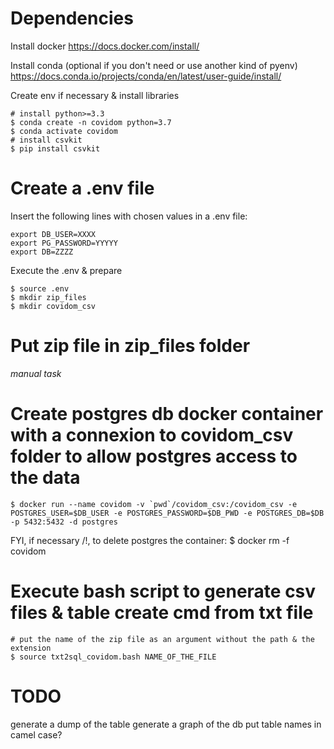 # Dependencies

Install docker
https://docs.docker.com/install/

Install conda (optional if you don't need or use another kind of pyenv)
https://docs.conda.io/projects/conda/en/latest/user-guide/install/

Create env if necessary & install libraries
```
# install python>=3.3
$ conda create -n covidom python=3.7
$ conda activate covidom
# install csvkit
$ pip install csvkit
```

# Create a .env file

Insert the following lines with chosen values in a .env file:
```
export DB_USER=XXXX
export PG_PASSWORD=YYYYY
export DB=ZZZZ
```

Execute the .env & prepare
```
$ source .env
$ mkdir zip_files
$ mkdir covidom_csv
```

# Put zip file in zip_files folder

*manual task*

# Create postgres db docker container with a connexion to covidom_csv folder to allow postgres access to the data
```
$ docker run --name covidom -v `pwd`/covidom_csv:/covidom_csv -e POSTGRES_USER=$DB_USER -e POSTGRES_PASSWORD=$DB_PWD -e POSTGRES_DB=$DB -p 5432:5432 -d postgres
```
FYI, if necessary /!\, to delete postgres the container: $ docker rm -f covidom

# Execute bash script to generate csv files & table create cmd from txt file
```
# put the name of the zip file as an argument without the path & the extension
$ source txt2sql_covidom.bash NAME_OF_THE_FILE
```

# TODO
generate a dump of the table
generate a graph of the db
put table names in camel case?
